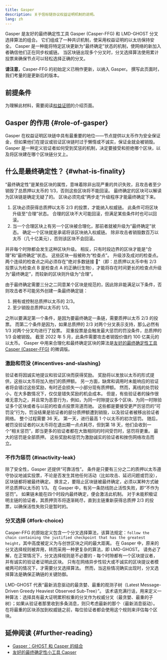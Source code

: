 ```yaml
---
title: Gasper
description: 关于信标链协议权益证明机制的说明。
lang: zh
---
```


Gasper 是友好的最终确定性工具 Gasper (Casper-FFG) 和 LMD-GHOST 分叉选择算法的组合。 它们组成了一种共识机制，使采用权益证明的以太坊保持安全。 Casper 是一种能将特定区块更新为“最终确定”状态的机制，使网络的新加入者确信他们正在同步权威链。 当区块链出现多个分叉时，分叉选择算法使用累计投票来确保节点可以轻松选择正确的分叉。

**请注意**，Casper-FFG 的初始定义已稍作更新，以纳入 Gasper。 撰写此页面时，我们考量的是更新后的版本。

## 前提条件

为理解此材料，需要阅读[权益证明](/developers/docs/consensus-mechanisms/pos/)的介绍页面。

## Gasper 的作用 {#role-of-gasper}

Gasper 在权益证明区块链中具有最重要的地位——节点提供以太币作为安全保证金，但如果他们在提议或验证区块链时过于懒惰或不诚实，保证金就会被销毁。 Gasper 是一种定义验证者如何受到奖惩的机制，决定要接受和拒绝哪个区块，以及将区块建在哪个区块链分叉上。

## 什么是最终确定性？ {#what-is-finality}

“最终确定性”是某些区块的属性，意味着除非出现严重的共识失败，且攻击者至少销毁了总质押以太币的 1/3，否则这些区块将不能回滚。 最终确定的区块可以解读为区块链是确定无疑了的。 区块必须完成“两步走”升级程序才能最终确定下来。

1. 区块必须获得总质押以太币 2/3 的投票，才能纳入权威链。 此条件可将区块升级至“合理”状态。 合理的区块不大可能回滚，但满足某些条件时也可以回滚。
2. 当一个合理区块上有另一个区块被合理化，那前者就被升级为“最终确定”状态。 确定一个区块就是承诺将该区块纳入权威链。 除非攻击者销毁数百万以太币（几十亿美元），否则该区块不会回滚。

并非每个时隙都会发生这种区块升级。 相反，只有时段边界的区块才能是“合理”和“最终确定”状态。 这些区块一般被称为“检查点”。 升级涉及成对的检查点。 两个连续的检查点之间必须存在"绝对多数链接 🔗"（即：总质押以太币中有 2/3 投票认为检查点 B 是检查点 A 的正确衍生物），才能将存在时间更长的检查点升级为“最终确定”，而较新的区块则升级为“合理”。

由于最终确定需要三分之二同意某个区块是规范的，因此除非能满足以下条件，否则攻击者不可能另外创建一条最终确定链：

1. 拥有或控制总质押以太币的 2/3。
2. 至少销毁总质押以太币的 1/3。

之所以要满足第一个条件，是因为要最终确定一条链，需要质押以太币 2/3 的投票。 而第二个条件是因为，如果总质押的 2/3 对两个分叉表示支持，那么必然有 1/3 对两个分叉均进行了投票。 双重投票是会触发最大惩罚的罚没条件，总质押的 1/3 会被销毁。 截至 2022 年 5 月，此条件需要攻击者销毁价值约 100 亿美元的以太币。 Gasper 中用来合理化和最终确定区块的算法是[友好的最终确定性工具 Casper (Casper-FFG)](https://arxiv.org/pdf/1710.09437.pdf) 的微调版。

### 激励和罚没 {#incentives-and-slashing}

验证者将因诚实地提议和验证区块而获得奖励。 奖励将以发放以太币的形式提供，这些以太币将加入他们的质押额。 另一方面，缺席和调用时未能响应的验证者将会错过这些奖励，有时还会损失一小部分现有质押额。 然而，离线的处罚较小，在大多数情况下，仅仅是错失奖励的机会成本。 但是，有些验证者的操作很难无意为之，并且常为恶意行为，例如，为同一时隙提议多个区块、为同一时隙验证多个区块或者与以前的检查点投票背道而驰。 这些都是要接受更严厉惩罚的“可罚没”行为，罚没结果是验证者的部分质押额遭到销毁，以及验证者被移出验证者网络。 整个过程需要 36 天。 第一天，进行最高 1 个以太币的初次惩罚。 随后，被罚没验证者的以太币将在退出期一点点耗尽，但到第 18 天，他们会收到一个“相关惩罚”，即当更多的验证者都在大致相同的时间受罚时，惩罚将更重。 最大的惩罚是全部质押。 这些奖励和惩罚为激励诚实的验证者和挫伤网络攻击而立。

### 不作为惩罚 {#inactivity-leak}

除了安全性，Gasper 还提供“可靠活性”。 条件是只要有三分之二的质押以太币遵守协议地诚实投票，不论是否发生其他任何活动（比如攻击、延迟问题或罚没），区块链都将被最终确定。 换言之，要阻止区块链被最终确定，必须以某种方式破坏总质押以太币的 1/3。 在 Gasper 中，有另一条防线防止活性失败，即“不作为惩罚”。 如果链未能在四个时段内最终确定，便会激活此机制。 对于未能积极证明主链的验证者，其质押货币将逐渐耗尽，直到主链重新获得总质押 2/3 的投票，以确保活性失败只是暂时的。

### 分叉选择 {#fork-choice}

Casper-FFG 的原始定义包含一个分叉选择算法，该算法规定：`follow the chain containing the justified checkpoint that has the greatest height`，其中高度被定义为与创世区块之间的最大距离。 在 Gasper 中，原来的分叉选择规则被弃用，转而采用一种更复杂的算法，即 LMD-GHOST。 请务必了解，在正常情况下，分叉选择规则是不必要的 - 每个时隙都有一个区块提议者，并有诚实的验证者证明此区块。 只有在网络异步性较大或不诚实的区块提议者模棱两可的情况下，才需要分叉选择算法。 然而，当这些情况确实出现时，分叉选择算法是确保正确链的关键防御。

LMD-GHOST 代表“最新消息驱动的最贪婪、最重的观测子树（Latest Message-Driven Greedy Heaviest Observed Sub-Tree）”。 该术语充满行话，用来定义一种算法：选择具有最大证明累积权重的分叉作为权威分叉（最贪婪、最重的子树）；如果从验证者那里收到多条消息，则只考虑最新的那个（最新消息驱动）。 在将最重的区块添加到权威链之前，每位验证者都会使用这个规则来评估每个区块。

## 延伸阅读 {#further-reading}

- [Gasper：GHOST 和 Casper 的结合](https://arxiv.org/pdf/2003.03052.pdf)
- [友好的最终确定性小工具 Capser](https://arxiv.org/pdf/1710.09437.pdf)
